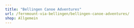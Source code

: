 ```yaml
---
title: "Bellingen Canoe Adventures"
url: /fernmount-via-bellingen/bellingen-canoe-adventures/
shop: Allgemein
---
```


